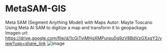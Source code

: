 # MetaSAM-GIS
 
Meta SAM (Segment Anything Model) with Maps
Autor: Mayte Toscano
Using Meta AI SAM to digitize a map and transform it to geopackage. Imagen url: https://drive.google.com/file/d/1cGjTvjMHgXMPurpu0g9zV8BdVzGXxgY2/view?usp=share_link
![image](https://user-images.githubusercontent.com/19763533/233793906-a3c24ab0-5640-4d4b-bfcf-c3d6b92805b9.png)


 
